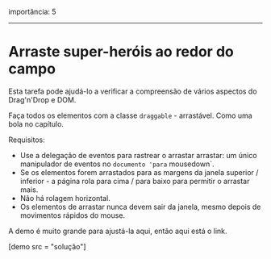 importância: 5

---

# Arraste super-heróis ao redor do campo

Esta tarefa pode ajudá-lo a verificar a compreensão de vários aspectos do Drag'n'Drop e DOM.

Faça todos os elementos com a classe `draggable` - arrastável. Como uma bola no capítulo.

Requisitos:

- Use a delegação de eventos para rastrear o arrastar arrastar: um único manipulador de eventos no `documento 'para` mousedown`.
- Se os elementos forem arrastados para as margens da janela superior / inferior - a página rola para cima / para baixo para permitir o arrastar mais.
- Não há rolagem horizontal.
- Os elementos de arrastar nunca devem sair da janela, mesmo depois de movimentos rápidos do mouse.

A demo é muito grande para ajustá-la aqui, então aqui está o link.

[demo src = "solução"]
